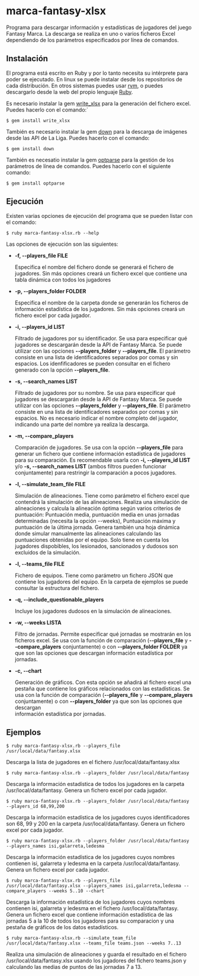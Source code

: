 # marca-fantasy-xlsx

Programa para descargar información y estadísticas de jugadores del juego Fantasy Marca. La descarga se realiza en uno o varios ficheros Excel dependiendo de los parámetros especificados por línea de comandos.

## Instalación

El programa está escrito en Ruby y por lo tanto necesita su intérprete para poder se ejecutado. En linux se puede instalar desde los repositorios de cada distribución. En otros sistemas puedes usar [rvm](https://rvm.io/rvm/install), o puedes descargarlo desde la web del propio lenguaje [Ruby](https://www.ruby-lang.org/en/downloads/).

Es necesario instalar la gem [write_xlsx](https://github.com/cxn03651/write_xlsx/tree/master) para la generación del fichero excel. Puedes hacerlo con el comando:`

`$ gem install write_xlsx`

También es necesario instalar la gem [down](https://github.com/janko/down) para la descarga de imágenes desde las API de La Liga. Puedes hacerlo con el comando:

`$ gem install down`

También es necesatio instalar la gem [optparse](https://github.com/skeeto/optparse) para la gestión de los parámetros de línea de comandos. Puedes hacerlo con el siguiente comando:

`$ gem install optparse`

## Ejecución

Existen varias opciones de ejecución del programa que se pueden listar con el comando:

`$ ruby marca-fantasy-xlsx.rb --help`

Las opciones de ejecución son las siguientes:

- **-f, --players_file FILE**

  Especifica el nombre del fichero donde se generará el fichero de jugadores. Sin más opciones creará un fichero excel que contiene una tabla dinámica con todos los       jugadores
- **-p, --players_folder FOLDER**

  Especifica el nombre de la carpeta donde se generarán los ficheros de información estadística de los jugadores. Sin más opciones creará un fichero excel por cada       jugador.
  
 - **-i, --players_id LIST**
 
    Filtrado de jugadores por su identificador. Se usa para especificar qué jugadores se descargarán desde la API de Fantasy Marca. Se puede utilizar con las opciones
    **--players_folder** y **--players_file**. El parámetro consiste en una lista de identificadores separados por comas y sin espacios. Los idenfificadores se pueden
    consultar en el fichero generado con la opción **--players_file**.
  
 - **-s, --search_names LIST**
 
    Filtrado de jugadores por su nombre. Se usa para especificar qué jugadores se descargarán desde la API de Fantasy Marca. Se puede utilizar con las opciones
    **--players_folder** y **--players_file**. El parámetro consiste en una lista de identificadores separados por comas y sin espacios. No es necesario indicar el
    nombre completo del jugador, indicando una parte del nombre ya realiza la descarga. 
    
  - **-m, --compare_players**
 
    Comparación de jugadores. Se usa con la opción **--players_file** para generar un fichero que contiene información estadística de jugadores para su comparación. 
    Es recomendable usarla con **-i, --players_id LIST** y/o **-s, --search_names LIST** (ambos filtros pueden funcionar conjuntamente) para restringir la comparación
    a pocos jugadores.
    
 - **-l, --simulate_team_file FILE**
 
    Simulación de alineaciones. Tiene como parámetro el fichero excel que contendrá la simulación de las alineaciones. Realiza una simulación de alineaciones y calcula     la alineación óptima según varios criterios de puntuación: Puntuación media, puntuación media en unas jornadas determinadas (necesita la opción --weeks),               Puntuación máxima y puntuación de la última jornada. Genera también una hoja dinámica donde simular manualmente las alineaciones calculando las puntuaciones           obtenidas por el equipo. Solo tiene en cuenta los jugadores dispobibles, los lesionados, sancionados y dudosos son excluidos de la simulación.
    
 - **-l, --teams_file FILE**
 
    Fichero de equipos. Tiene como parámetro un fichero JSON que contiene los jugadores del equipo. En la carpeta de ejemplos se puede consultar la estructura del         fichero.
    
 - **-q, --include_questionable_players**
 
    Incluye los jugadores dudosos en la simulación de alineaciones. 
    
  - **-w, --weeks LISTA**
 
    Filtro de jornadas. Permite especificar qué jornadas se mostrarán en los ficheros excel. Se usa con la función de comparación (**--players_file** y 
    **--compare_players** conjuntamente) o con **--players_folder FOLDER** ya que son las opciones que descargan información estadística por jornadas.
    
  - **-c, --chart**
 
    Generación de gráficos. Con esta opción se añadirá al fichero excel una pestaña que contiene los gráficos relacionados con las estadísticas. Se usa con la 
    función de comparación (**--players_file** y **--compare_players** conjuntamente) o con **--players_folder** ya que son las opciones que descargan              
    información estadística por jornadas.
  
## Ejemplos

`$ ruby marca-fantasy-xlsx.rb --players_file /usr/local/data/fantasy.xlsx`

Descarga la lista de jugadores en el fichero /usr/local/data/fantasy.xlsx

`$ ruby marca-fantasy-xlsx.rb --players_folder /usr/local/data/fantasy`

Descarga la información estadística de todos los jugadores en la carpeta /usr/local/data/fantasy. Genera un fichero excel por cada jugador.

`$ ruby marca-fantasy-xlsx.rb --players_folder /usr/local/data/fantasy --players_id 68,99,200`

Descarga la información estadística de los jugadores cuyos identificadores son 68, 99 y 200 en la carpeta /usr/local/data/fantasy. Genera un fichero excel por cada jugador.

`$ ruby marca-fantasy-xlsx.rb --players_folder /usr/local/data/fantasy --players_names isi,galarreta,ledesma`

Descarga la información estadística de los jugadores cuyos nombres contienen isi, galarreta y ledesma en la carpeta /usr/local/data/fantasy. Genera un fichero excel por cada jugador.

`$ ruby marca-fantasy-xlsx.rb --players_file /usr/local/data/fantasy.xlsx --players_names isi,galarreta,ledesma --compare_players --weeks 5..10 --chart`

Descarga la información estadística de los jugadores cuyos nombres contienen isi, galarreta y ledesma en el fichero /usr/local/data/fantasy. Genera un fichero excel que contiene información estadística de las jornadas 5 a la 10 de todos los jugadores para su comparacion y una pestaña de gráficos de los datos estadísticos.

`$ ruby marca-fantasy-xlsx.rb --simulate_team_file /usr/local/data/fantasy.xlsx --teams_file teams.json --weeks 7..13`

Realiza una simulación de alineaciones y guarda el resultado en el fichero /usr/local/data/fantasy.xlsx usando los jugadores del fichero teams.json y calculando las medias de puntos de las jornadas 7 a 13.
